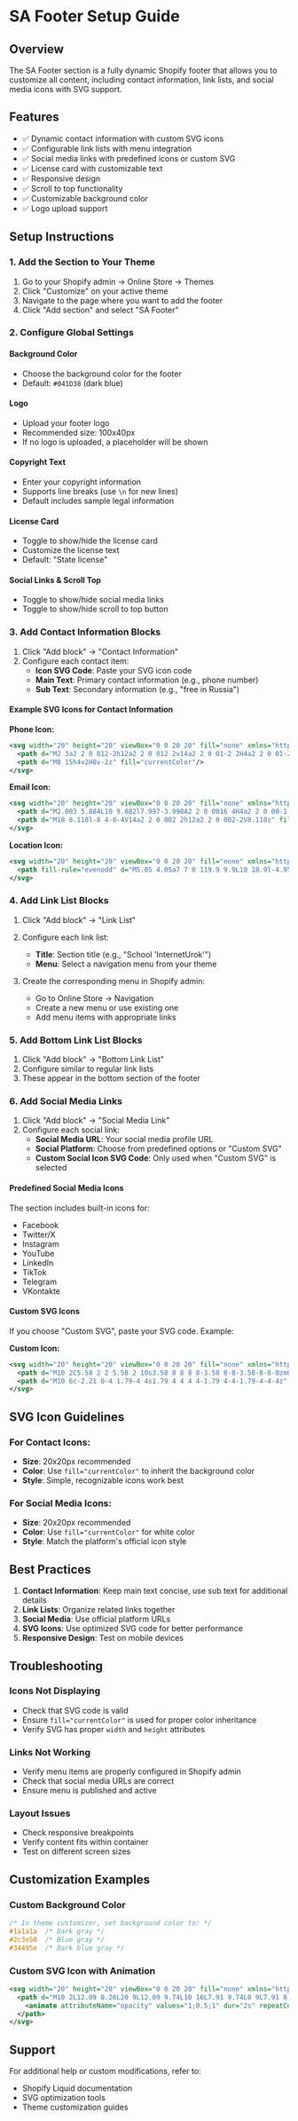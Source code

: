 # SA Footer Setup Guide

## Overview
The SA Footer section is a fully dynamic Shopify footer that allows you to customize all content, including contact information, link lists, and social media icons with SVG support.

## Features
- ✅ Dynamic contact information with custom SVG icons
- ✅ Configurable link lists with menu integration
- ✅ Social media links with predefined icons or custom SVG
- ✅ License card with customizable text
- ✅ Responsive design
- ✅ Scroll to top functionality
- ✅ Customizable background color
- ✅ Logo upload support

## Setup Instructions

### 1. Add the Section to Your Theme
1. Go to your Shopify admin → Online Store → Themes
2. Click "Customize" on your active theme
3. Navigate to the page where you want to add the footer
4. Click "Add section" and select "SA Footer"

### 2. Configure Global Settings

#### Background Color
- Choose the background color for the footer
- Default: `#041D38` (dark blue)

#### Logo
- Upload your footer logo
- Recommended size: 100x40px
- If no logo is uploaded, a placeholder will be shown

#### Copyright Text
- Enter your copyright information
- Supports line breaks (use `\n` for new lines)
- Default includes sample legal information

#### License Card
- Toggle to show/hide the license card
- Customize the license text
- Default: "State license"

#### Social Links & Scroll Top
- Toggle to show/hide social media links
- Toggle to show/hide scroll to top button

### 3. Add Contact Information Blocks

1. Click "Add block" → "Contact Information"
2. Configure each contact item:
   - **Icon SVG Code**: Paste your SVG icon code
   - **Main Text**: Primary contact information (e.g., phone number)
   - **Sub Text**: Secondary information (e.g., "free in Russia")

#### Example SVG Icons for Contact Information

**Phone Icon:**
```svg
<svg width="20" height="20" viewBox="0 0 20 20" fill="none" xmlns="http://www.w3.org/2000/svg">
  <path d="M2 3a2 2 0 012-2h12a2 2 0 012 2v14a2 2 0 01-2 2H4a2 2 0 01-2-2V3zm2 0v14h12V3H4z" fill="currentColor"/>
  <path d="M8 15h4v2H8v-2z" fill="currentColor"/>
</svg>
```

**Email Icon:**
```svg
<svg width="20" height="20" viewBox="0 0 20 20" fill="none" xmlns="http://www.w3.org/2000/svg">
  <path d="M2.003 5.884L10 9.882l7.997-3.998A2 2 0 0016 4H4a2 2 0 00-1.997 1.884z" fill="currentColor"/>
  <path d="M18 8.118l-8 4-8-4V14a2 2 0 002 2h12a2 2 0 002-2V8.118z" fill="currentColor"/>
</svg>
```

**Location Icon:**
```svg
<svg width="20" height="20" viewBox="0 0 20 20" fill="none" xmlns="http://www.w3.org/2000/svg">
  <path fill-rule="evenodd" d="M5.05 4.05a7 7 0 119.9 9.9L10 18.9l-4.95-4.95a7 7 0 010-9.9zM10 11a2 2 0 100-4 2 2 0 000 4z" clip-rule="evenodd" fill="currentColor"/>
</svg>
```

### 4. Add Link List Blocks

1. Click "Add block" → "Link List"
2. Configure each link list:
   - **Title**: Section title (e.g., "School 'InternetUrok'")
   - **Menu**: Select a navigation menu from your theme

3. Create the corresponding menu in Shopify admin:
   - Go to Online Store → Navigation
   - Create a new menu or use existing one
   - Add menu items with appropriate links

### 5. Add Bottom Link List Blocks

1. Click "Add block" → "Bottom Link List"
2. Configure similar to regular link lists
3. These appear in the bottom section of the footer

### 6. Add Social Media Links

1. Click "Add block" → "Social Media Link"
2. Configure each social link:
   - **Social Media URL**: Your social media profile URL
   - **Social Platform**: Choose from predefined options or "Custom SVG"
   - **Custom Social Icon SVG Code**: Only used when "Custom SVG" is selected

#### Predefined Social Media Icons
The section includes built-in icons for:
- Facebook
- Twitter/X
- Instagram
- YouTube
- LinkedIn
- TikTok
- Telegram
- VKontakte

#### Custom SVG Icons
If you choose "Custom SVG", paste your SVG code. Example:

**Custom Icon:**
```svg
<svg width="20" height="20" viewBox="0 0 20 20" fill="none" xmlns="http://www.w3.org/2000/svg">
  <path d="M10 2C5.58 2 2 5.58 2 10s3.58 8 8 8 8-3.58 8-8-3.58-8-8-8zm0 14c-3.31 0-6-2.69-6-6s2.69-6 6-6 6 2.69 6 6-2.69 6-6 6z" fill="currentColor"/>
  <path d="M10 6c-2.21 0-4 1.79-4 4s1.79 4 4 4 4-1.79 4-4-1.79-4-4-4z" fill="currentColor"/>
</svg>
```

## SVG Icon Guidelines

### For Contact Icons:
- **Size**: 20x20px recommended
- **Color**: Use `fill="currentColor"` to inherit the background color
- **Style**: Simple, recognizable icons work best

### For Social Media Icons:
- **Size**: 20x20px recommended
- **Color**: Use `fill="currentColor"` for white color
- **Style**: Match the platform's official icon style

## Best Practices

1. **Contact Information**: Keep main text concise, use sub text for additional details
2. **Link Lists**: Organize related links together
3. **Social Media**: Use official platform URLs
4. **SVG Icons**: Use optimized SVG code for better performance
5. **Responsive Design**: Test on mobile devices

## Troubleshooting

### Icons Not Displaying
- Check that SVG code is valid
- Ensure `fill="currentColor"` is used for proper color inheritance
- Verify SVG has proper `width` and `height` attributes

### Links Not Working
- Verify menu items are properly configured in Shopify admin
- Check that social media URLs are correct
- Ensure menu is published and active

### Layout Issues
- Check responsive breakpoints
- Verify content fits within container
- Test on different screen sizes

## Customization Examples

### Custom Background Color
```css
/* In theme customizer, set background color to: */
#1a1a1a  /* Dark gray */
#2c3e50  /* Blue gray */
#34495e  /* Dark blue gray */
```

### Custom SVG Icon with Animation
```svg
<svg width="20" height="20" viewBox="0 0 20 20" fill="none" xmlns="http://www.w3.org/2000/svg">
  <path d="M10 2L12.09 8.26L20 9L12.09 9.74L10 16L7.91 9.74L0 9L7.91 8.26L10 2Z" fill="currentColor">
    <animate attributeName="opacity" values="1;0.5;1" dur="2s" repeatCount="indefinite"/>
  </path>
</svg>
```

## Support

For additional help or custom modifications, refer to:
- Shopify Liquid documentation
- SVG optimization tools
- Theme customization guides 